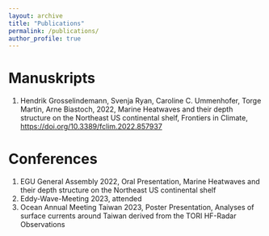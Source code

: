 ```yaml
---
layout: archive
title: "Publications"
permalink: /publications/
author_profile: true
---
```


# Manuskripts
  1. Hendrik Grosselindemann, Svenja Ryan, Caroline C. Ummenhofer, Torge Martin, Arne Biastoch, 2022, Marine Heatwaves and their depth structure on the Northeast US continental shelf, Frontiers in Climate, https://doi.org/10.3389/fclim.2022.857937

# Conferences
  1. EGU General Assembly 2022, Oral Presentation, Marine Heatwaves and their depth structure on the Northeast US continental shelf
  2. Eddy-Wave-Meeting 2023, attended
  3. Ocean Annual Meeting Taiwan 2023, Poster Presentation, Analyses of surface currents around Taiwan derived from the TORI HF-Radar Observations
